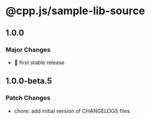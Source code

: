 # @cpp.js/sample-lib-source

## 1.0.0

### Major Changes

- 🚀 first stable release

## 1.0.0-beta.5

### Patch Changes

- chore: add initial version of CHANGELOGS files
